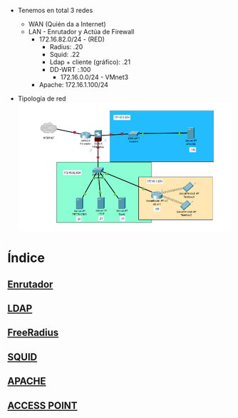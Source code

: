 - Tenemos en total 3 redes
  - WAN (Quién da a Internet)
  - LAN - Enrutador y Actúa de Firewall
    - 172.16.82.0/24 - (RED)
      - Radius: .20
      - Squid: .22
      - Ldap + cliente (gráfico): .21
      - DD-WRT :.100
        - 172.16.0.0/24 - VMnet3
    - Apache: 172.16.1.100/24

- Tipología de red
![Topologia](imgs/tipologia_red.png)

# Índice

## [Enrutador](Router.md)

## [LDAP](LDAP.md)

## [FreeRadius](FreeRadius.md)

## [SQUID](Squid.md)

## [APACHE](Apache.md)

## [ACCESS POINT](CAccessPoint.md)
